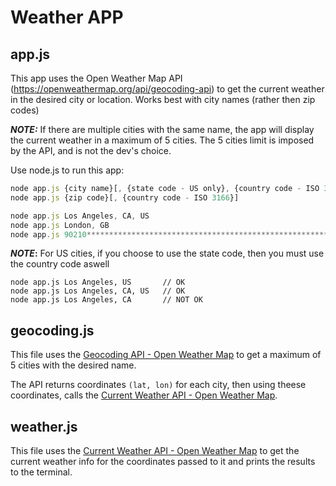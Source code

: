 # Weather APP

## app.js

This app uses the Open Weather Map API (https://openweathermap.org/api/geocoding-api) to get the current weather in the desired city or location. Works best with city names (rather then zip codes)

**_NOTE:_** If there are multiple cities with the same name, the app will display the current
weather in a maximum of 5 cities. The 5 cities limit is imposed by the API, and is not the dev's choice.

Use node.js to run this app:

```js
node app.js {city name}[, {state code - US only}, {country code - ISO 3166}]
node app.js {zip code}[, {country code - ISO 3166}]
```

```js
node app.js Los Angeles, CA, US
node app.js London, GB
node app.js 90210***************************************************************
```

**_NOTE_:** For US cities, if you choose to use the state code, then you must use the country code aswell

```
node app.js Los Angeles, US       // OK
node app.js Los Angeles, CA, US   // OK
node app.js Los Angeles, CA       // NOT OK
```

## geocoding.js

This file uses the [Geocoding API - Open Weather Map](https://openweathermap.org/api/geocoding-api) to get a maximum of 5 cities with the desired name.

The API returns coordinates `(lat, lon)` for each city, then using theese coordinates, calls the
[Current Weather API - Open Weather Map](https://openweathermap.org/current).

## weather.js

This file uses the [Current Weather API - Open Weather Map](https://openweathermap.org/current) to get the current weather info for the coordinates passed to it and prints the results to the terminal.
